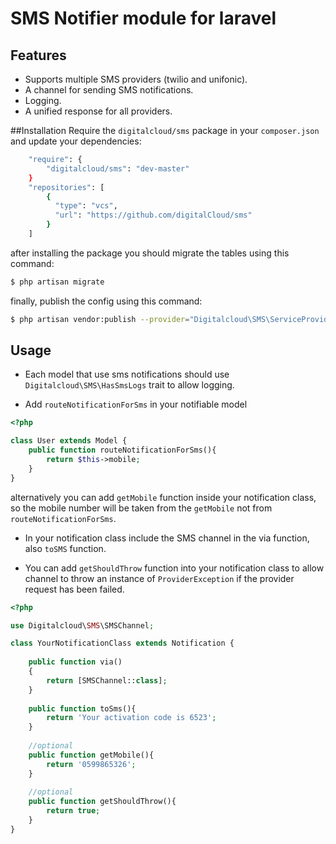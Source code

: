 # SMS Notifier module for laravel

## Features
* Supports multiple SMS providers (twilio and unifonic).
* A channel for sending SMS notifications.
* Logging.
* A unified response for all providers.


##Installation
Require the `digitalcloud/sms` package in your `composer.json` and update your dependencies:
```sh
    "require": {
        "digitalcloud/sms": "dev-master"
    }
    "repositories": [
        {
          "type": "vcs",
          "url": "https://github.com/digitalCloud/sms"
        }
    ]
```


after installing the package you should migrate the tables using this command:
 ```sh
 $ php artisan migrate
 ```
 
finally, publish the config using this command:
  ```sh
  $ php artisan vendor:publish --provider="Digitalcloud\SMS\ServiceProvider"
  ```
 
## Usage
* Each model that use sms notifications should use `Digitalcloud\SMS\HasSmsLogs` trait
to allow logging.

* Add `routeNotificationForSms` in your notifiable model
```php
<?php

class User extends Model {
    public function routeNotificationForSms(){
        return $this->mobile;
    }
}
```
alternatively you can add `getMobile` function inside your notification class, so the mobile number will be taken from the `getMobile` not from `routeNotificationForSms`.

* In your notification class include the SMS channel in the via function,
also `toSMS` function.

* You can add `getShouldThrow` function into your notification class to
 allow channel to throw an instance of `ProviderException` if the provider request has been failed.

```php
<?php

use Digitalcloud\SMS\SMSChannel;

class YourNotificationClass extends Notification {
    
    public function via()
    {
        return [SMSChannel::class];
    }
    
    public function toSms(){
        return 'Your activation code is 6523';
    }
    
    //optional
    public function getMobile(){
        return '0599865326';
    }
    
    //optional
    public function getShouldThrow(){
        return true;
    }
}
```